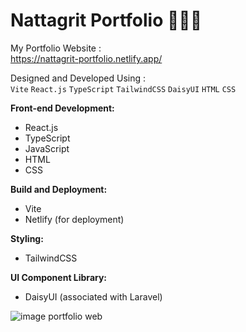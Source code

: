 # Nattagrit Portfolio 👨🏻‍💻
My Portfolio Website :\
https://nattagrit-portfolio.netlify.app/

Designed and Developed Using :\
`Vite` `React.js` `TypeScript` `TailwindCSS` `DaisyUI` `HTML` `CSS` 


**Front-end Development:**
- React.js
- TypeScript
- JavaScript
- HTML
- CSS

**Build and Deployment:**
- Vite
- Netlify (for deployment)

**Styling:**
- TailwindCSS

**UI Component Library:**
- DaisyUI (associated with Laravel)

![image portfolio web](https://github.com/Basicbay/Portfolio-Website/assets/151770227/fe948dcc-2f4b-4408-b2fb-2c49c9f87d65)


